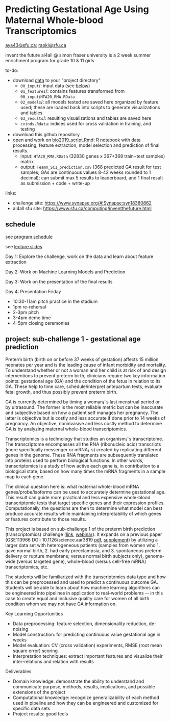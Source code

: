 # Predicting Gestational Age Using Maternal Whole-blood Transcriptomics

aya43@sfu.ca; raoki@sfu.ca

invent the future ai4all @ simon fraser university is a 2 week summer enrichment program for grade 10 & 11 girls

to-do:
- download [data](https://drive.google.com/file/d/1hZZ8zRbnqXG2uOmq6Pwzx8eTw_EKQrSp/view?usp=sharing) to your "project directory"
  - `00_input`/: input data (see [below](#00_input))
  - `01_features`/: contains features transformed from `00_input`/`HTA20_RMA.RData`
  - `02_models`/: all models tested are saved here organized by feature used; these are loaded back into scripts to generate visualizations and tables
  - `03_results`/: resulting visualizations and tables are saved here
  - `cvinds.Rdata`: indices used for cross validation in training, and testing
- download this github repository
- open and work on [bio2019_script.Rmd](bio2019_script.Rmd): R notebook with data processing, feature extraction, model selection and prediction of final results.  
  - input: `HTA20_RMA.RData` (32830 genes x 367+368 train+test samples) matrix
  - output: `TeamX_SC1_prediction.csv` (368 predicted GA result for test samples; GAs are continuous values 8-42 weeks rounded to 1 decimal); can submit max 5 results to leaderboard, and 1 final result as submission + code + write-up

links:
- challenge site: https://www.synapse.org/#!Synapse:syn18380862
- ai4all sfu site: https://www.sfu.ca/computing/inventthefuture.html

## schedule

see [program schedule](2019_ITF_Booklet_Digital-8_6421.pdf)

see [lecture slides](https://docs.google.com/presentation/d/1sWky9xHY-KBqZ-GmGf7OIDZPgAjZlGrMq-ixtWTpkT4/edit?usp=sharing)

Day 1: Explore the challenge, work on the data and learn about feature extraction 

Day 2: Work on Machine Learning Models and Prediction 

Day 3: Work on the presentation of the final results 

Day 4: Presentation Friday
- 10:30-11am pitch practice in the stadium
- 1pm re-rehersal
- 2-3pm pitch
- 3-4pm demo time
- 4-5pm closing ceremonies

## project: sub-challenge 1 - gestational age prediction

Preterm birth (birth on or before 37 weeks of gestation) affects 15 million neonates per year and is the leading cause of infant morbidity and mortality. To understand whether or not a woman and her child is at risk of and design interventions to prevent preterm birth, clinicians require two key information points: gestational age (GA) and the condition of the fetus in relation to its GA. These help to time care, schedule/interpret antepartum tests, evaluate fetal growth, and thus possibly prevent preterm birth. 

GA is currently determined by timing a woman¡¯s last menstrual period or by ultrasound. The former is the most reliable metric but can be inaccurate and subjective based on how a patient self manages her pregnancy. The latter is objective but is costly and less accurate if done prior to 14 weeks of pregnancy. An objective, noninvasive and less costly method to determine GA is by analyzing maternal whole-blood transcriptomics.

Transcriptomics is a technology that studies an organism¡¯s transcriptome. The transcriptome encompasses all the RNA (ribonucleic acid) transcripts (more specifically messenger or mRNA¡¯s) created by replicating different genes in the genome. These RNA fragments are subsequently translated into proteins used to perform biological functions. In other words, transcriptomics is a study of how active each gene is, in contribution to a biological state, based on how many times the mRNA fragments in a sample map to each gene.

The clinical question here is: what maternal whole-blood mRNA genes/probe/isoforms can be used to accurately determine gestational age. This result can guide more practical and less expensive whole-blood transcriptomic tests that target specific genes and their expression profiles. Computationally, the questions are then to determine what model can best produce accurate results while maintaining interpretability of which genes or features contribute to those results.

This project is based on sub-challenge 1 of the preterm birth prediction (transcriptomics) challenge ([link](https://www.synapse.org/#!Synapse:syn18380862), [webinar](https://drive.google.com/file/d/1O1ESxtGLoKHPRJI9HIY5SSNNUBKrlUx-/view?usp=sharing)). It expands on a previous paper (GSE113966 DOI: 10.1126/science.aar3819 [pdf](GSE113966.pdf), [supplement](GSE113966_supp.pdf)) by utilizing a larger data set with heterogeneous patients (samples from women who 1. gave normal birth, 2. had early preeclampsia, and 3. spontaneous preterm delivery or rupture membrane; versus normal birth subjects only), genome-wide (versus targeted gene), whole-blood (versus cell-free mRNA) transcriptomics, etc.

The students will be familiarized with the transcriptomics data type and how this can be preprocessed and used to predict a continuous outcome GA. Students will be able to learn about how machine learning algorithms can be engineered into pipelines in application to real-world problems -- in this case to create equal and inclusive quality care for women of all birth condition whom we may not have GA information on.

Key Learning Opportunities
- Data preprocessing: feature selection, dimensionality reduction, de-noising
- Model construction: for predicting continuous value gestational age in weeks
- Model evaluation: CV (cross validation) experiments, RMSE (root mean square error) scoring
- Interpretation techniques: extract important features and visualize their inter-relations and relation with results

Deliverables
- Domain knowledge: demonstrate the ability to understand and communicate purpose, methods, results, implications, and possible extensions of the project
- Computational knowledge: recognize generalizability of each method used in pipeline and how they can be engineered and customized for specific data sets
- Project results: good feels
